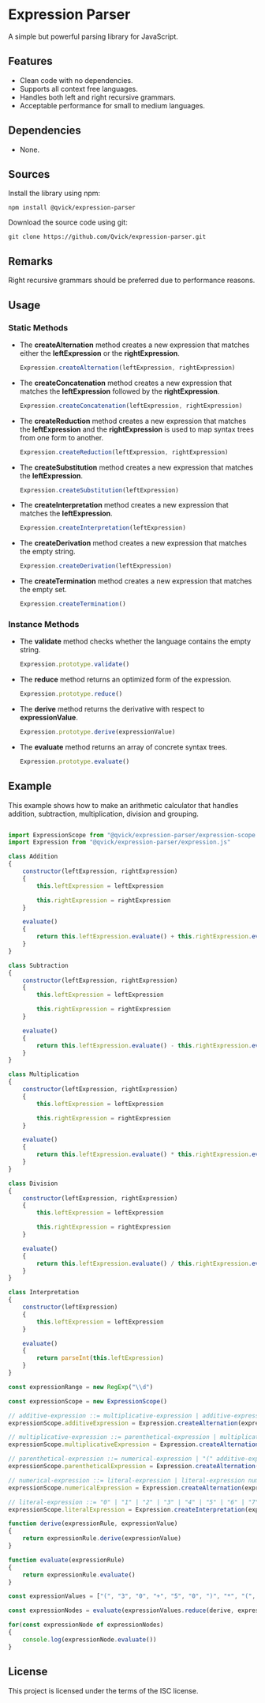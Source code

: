 
# Expression Parser

A simple but powerful parsing library for JavaScript.

## Features

- Clean code with no dependencies.
- Supports all context free languages.
- Handles both left and right recursive grammars.
- Acceptable performance for small to medium languages.

## Dependencies

- None.

## Sources

Install the library using npm:

~~~
npm install @qvick/expression-parser
~~~

Download the source code using git:

~~~
git clone https://github.com/Qvick/expression-parser.git
~~~

## Remarks

Right recursive grammars should be preferred due to performance reasons.

## Usage

### Static Methods

- The **createAlternation** method creates a new expression that matches either the **leftExpression** or the **rightExpression**.

    ~~~js
    Expression.createAlternation(leftExpression, rightExpression)
    ~~~

- The **createConcatenation** method creates a new expression that matches the **leftExpression** followed by the **rightExpression**.

    ~~~js
    Expression.createConcatenation(leftExpression, rightExpression)
    ~~~

- The **createReduction** method creates a new expression that matches the **leftExpression** and the **rightExpression** is used to map syntax trees from one form to another.

    ~~~js
    Expression.createReduction(leftExpression, rightExpression)
    ~~~

- The **createSubstitution** method creates a new expression that matches the **leftExpression**.

    ~~~js
    Expression.createSubstitution(leftExpression)
    ~~~

- The **createInterpretation** method creates a new expression that matches the **leftExpression**.

    ~~~js
    Expression.createInterpretation(leftExpression)
    ~~~

- The **createDerivation** method creates a new expression that matches the empty string.

    ~~~js
    Expression.createDerivation(leftExpression)
    ~~~

- The **createTermination** method creates a new expression that matches the empty set.

    ~~~js
    Expression.createTermination()
    ~~~

### Instance Methods

- The **validate** method checks whether the language contains the empty string.

    ~~~js
    Expression.prototype.validate()
    ~~~

- The **reduce** method returns an optimized form of the expression.

    ~~~js
    Expression.prototype.reduce()
    ~~~

- The **derive** method returns the derivative with respect to **expressionValue**.

    ~~~js
    Expression.prototype.derive(expressionValue)
    ~~~

- The **evaluate** method returns an array of concrete syntax trees.

    ~~~js
    Expression.prototype.evaluate()
    ~~~

## Example

This example shows how to make an arithmetic calculator that handles addition, subtraction, multiplication, division and grouping.

~~~js

import ExpressionScope from "@qvick/expression-parser/expression-scope.js"
import Expression from "@qvick/expression-parser/expression.js"

class Addition
{
    constructor(leftExpression, rightExpression)
    {
        this.leftExpression = leftExpression

        this.rightExpression = rightExpression
    }

    evaluate()
    {
        return this.leftExpression.evaluate() + this.rightExpression.evaluate()
    }
}

class Subtraction
{
    constructor(leftExpression, rightExpression)
    {
        this.leftExpression = leftExpression

        this.rightExpression = rightExpression
    }

    evaluate()
    {
        return this.leftExpression.evaluate() - this.rightExpression.evaluate()
    }
}

class Multiplication
{
    constructor(leftExpression, rightExpression)
    {
        this.leftExpression = leftExpression

        this.rightExpression = rightExpression
    }

    evaluate()
    {
        return this.leftExpression.evaluate() * this.rightExpression.evaluate()
    }
}

class Division
{
    constructor(leftExpression, rightExpression)
    {
        this.leftExpression = leftExpression

        this.rightExpression = rightExpression
    }

    evaluate()
    {
        return this.leftExpression.evaluate() / this.rightExpression.evaluate()
    }
}

class Interpretation
{
    constructor(leftExpression)
    {
        this.leftExpression = leftExpression
    }

    evaluate()
    {
        return parseInt(this.leftExpression)
    }
}

const expressionRange = new RegExp("\\d")

const expressionScope = new ExpressionScope()

// additive-expression ::= multiplicative-expression | additive-expression "+" multiplicative-expression | additive-expression "-" multiplicative-expression;
expressionScope.additiveExpression = Expression.createAlternation(expressionScope.multiplicativeExpression, Expression.createAlternation(Expression.createReduction(Expression.createConcatenation(expressionScope.additiveExpression, Expression.createConcatenation(Expression.createInterpretation(expressionValue => expressionValue === "+"), expressionScope.multiplicativeExpression)), leftExpressions => leftExpressions.flatMap(leftExpression => new Addition(leftExpression.leftExpression, leftExpression.rightExpression.rightExpression))), Expression.createReduction(Expression.createConcatenation(expressionScope.additiveExpression, Expression.createConcatenation(Expression.createInterpretation(expressionValue => expressionValue === "-"), expressionScope.multiplicativeExpression)), leftExpressions => leftExpressions.flatMap(leftExpression => new Subtraction(leftExpression.leftExpression, leftExpression.rightExpression.rightExpression)))))

// multiplicative-expression ::= parenthetical-expression | multiplicative-expression "*" parenthetical-expression | multiplicative-expression "/" parenthetical-expression;
expressionScope.multiplicativeExpression = Expression.createAlternation(expressionScope.parentheticalExpression, Expression.createAlternation(Expression.createReduction(Expression.createConcatenation(expressionScope.multiplicativeExpression, Expression.createConcatenation(Expression.createInterpretation(expressionValue => expressionValue === "*"), expressionScope.parentheticalExpression)), leftExpressions => leftExpressions.flatMap(leftExpression => new Multiplication(leftExpression.leftExpression, leftExpression.rightExpression.rightExpression))), Expression.createReduction(Expression.createConcatenation(expressionScope.multiplicativeExpression, Expression.createConcatenation(Expression.createInterpretation(expressionValue => expressionValue === "/"), expressionScope.parentheticalExpression)), leftExpressions => leftExpressions.flatMap(leftExpression => new Division(leftExpression.leftExpression, leftExpression.rightExpression.rightExpression)))))

// parenthetical-expression ::= numerical-expression | "(" additive-expression ")"
expressionScope.parentheticalExpression = Expression.createAlternation(Expression.createReduction(expressionScope.numericalExpression, leftExpressions => leftExpressions.flatMap(leftExpression => new Interpretation(leftExpression))), Expression.createReduction(Expression.createConcatenation(Expression.createInterpretation(expressionValue => expressionValue === "("), Expression.createConcatenation(expressionScope.additiveExpression, Expression.createInterpretation(expressionValue => expressionValue === ")"))), leftExpressions => leftExpressions.flatMap(leftExpression => leftExpression.rightExpression.leftExpression)))

// numerical-expression ::= literal-expression | literal-expression numerical-expression
expressionScope.numericalExpression = Expression.createAlternation(expressionScope.literalExpression, Expression.createReduction(Expression.createConcatenation(expressionScope.literalExpression, expressionScope.numericalExpression), leftExpressions => leftExpressions.flatMap(leftExpression => leftExpression.leftExpression + leftExpression.rightExpression)))

// literal-expression ::= "0" | "1" | "2" | "3" | "4" | "5" | "6" | "7" | "8" | "9"
expressionScope.literalExpression = Expression.createInterpretation(expressionValue => expressionRange.test(expressionValue))

function derive(expressionRule, expressionValue)
{
    return expressionRule.derive(expressionValue)
}

function evaluate(expressionRule)
{
    return expressionRule.evaluate()
}

const expressionValues = ["(", "3", "0", "+", "5", "0", ")", "*", "(", "9", "0", "-", "7", "0", ")", "/", "1", "0", "+", "1", "0"]

const expressionNodes = evaluate(expressionValues.reduce(derive, expressionScope.additiveExpression.reduce()))

for(const expressionNode of expressionNodes)
{
    console.log(expressionNode.evaluate())
}

~~~

## License

This project is licensed under the terms of the ISC license.
